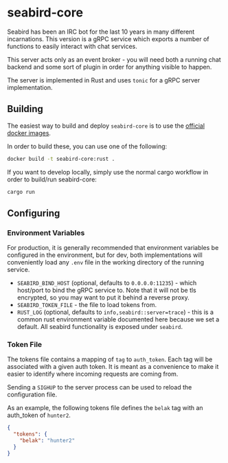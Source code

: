 # seabird-core

Seabird has been an IRC bot for the last 10 years in many different
incarnations. This version is a gRPC service which exports a number of functions
to easily interact with chat services.

This server acts only as an event broker - you will need both a running chat
backend and some sort of plugin in order for anything visible to happen.

The server is implemented in Rust and uses `tonic` for a gRPC server
implementation.

## Building

The easiest way to build and deploy `seabird-core` is to use the [official
docker images](https://hub.docker.com/r/seabirdchat/seabird-core).

In order to build these, you can use one of the following:

```sh
docker build -t seabird-core:rust .
```

If you want to develop locally, simply use the normal cargo workflow in order to
build/run seabird-core:

```sh
cargo run
```

## Configuring

### Environment Variables

For production, it is generally recommended that environment variables be
configured in the environment, but for dev, both implementations will
conveniently load any `.env` file in the working directory of the running
service.

- `SEABIRD_BIND_HOST` (optional, defaults to `0.0.0.0:11235`) - which host/port to bind
  the gRPC service to. Note that it will not be tls encrypted, so you may want
  to put it behind a reverse proxy.
- `SEABIRD_TOKEN_FILE` - the file to load tokens from.
- `RUST_LOG` (optional, defaults to `info,seabird::server=trace`) - this is a
  common rust environment variable documented here because we set a default. All
  seabird functionality is exposed under `seabird`.

### Token File

The tokens file contains a mapping of `tag` to `auth_token`. Each tag will be
associated with a given auth token. It is meant as a convenience to make it
easier to identify where incoming requests are coming from.

Sending a `SIGHUP` to the server process can be used to reload the configuration
file.

As an example, the following tokens file defines the `belak` tag with an
auth_token of `hunter2`.

```json
{
  "tokens": {
    "belak": "hunter2"
  }
}
```
